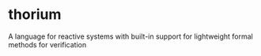 # thorium
A language for reactive systems with built-in support for lightweight formal methods for verification
